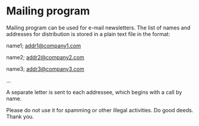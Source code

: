 # Mailing program
Mailing program can be used for e-mail newsletters.
The list of names and addresses for distribution is stored in a plain text file in the format:

name1; addr1@company1.com

name2; addr2@company2.com

name3; addr3@company3.com

...

A separate letter is sent to each addressee, which begins with a call by name.

Please do not use it for spamming or other illegal activities.
Do good deeds.
Thank you.
